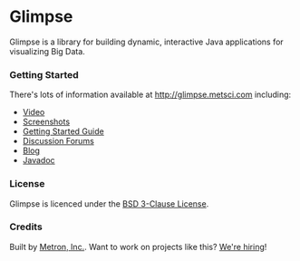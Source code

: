 # Glimpse

Glimpse is a library for building dynamic, interactive Java applications for visualizing Big Data.

### Getting Started

There's lots of information available at http://glimpse.metsci.com including:

* [Video](http://metsci.github.com/glimpse/videos.html)
* [Screenshots](http://metsci.github.com/glimpse/screenshots.html)
* [Getting Started Guide](http://metsci.github.com/glimpse/guide.html)
* [Discussion Forums](https://groups.google.com/forum/?fromgroups#!forum/metsci-glimpse)
* [Blog](http://metsci.github.com/glimpse/blog.html)
* [Javadoc](http://glimpse.metsci.com/apidocs/1.3.x/index.html)

### License

Glimpse is licenced under the [BSD 3-Clause License](https://github.com/metsci/glimpse/blob/master/LICENSE).

### Credits

Built by [Metron, Inc.](http://www.metsci.com). Want to work on projects like this? [We're hiring](http://www.metsci.com/Default.aspx?tabid=164)!

